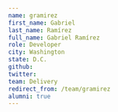 ```yaml
---
name: gramirez
first_name: Gabriel
last_name: Ramírez
full_name: Gabriel Ramírez
role: Developer
city: Washington
state: D.C.
github: 
twitter: 
team: Delivery
redirect_from: /team/gramirez
alumni: true
---
```

